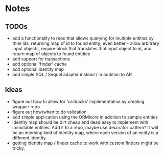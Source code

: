 # Notes

## TODOs

- add a functionality to repo that allows querying for multiple entities
by thier ids, returning map of id to found entity; even better - allow
arbitrary input objects, require block that translates that input object
to id, and return map of objects to found entities
- add support for transactions
- add optional 'finder' cache
- add optional identity map
- add simple SQL / Sequel adapter instead / in addition to AR

## Ideas

- figure out how to allow for 'callbacks' implementation by creating wrapper repo
- figure out how/when to do validation
- add simple application using the ORMivore in addition to sample
entities
- identity map should be dirt cheap and dead easy to implement with
immutable entities. Add it to a repo, maybe use decorator pattern? It
will be an intersing kind of identity map, where each version of an
entity is a different identity.
- getting identity map / finder cache to work with custom finders might
be tricky.
